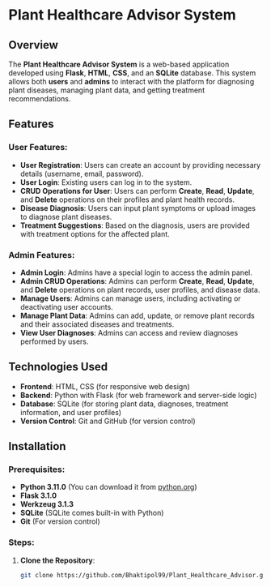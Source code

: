 # Plant Healthcare Advisor System

## Overview
The **Plant Healthcare Advisor System** is a web-based application developed using **Flask**, **HTML**, **CSS**, and an **SQLite** database. This system allows both **users** and **admins** to interact with the platform for diagnosing plant diseases, managing plant data, and getting treatment recommendations.

## Features
### User Features:
- **User Registration**: Users can create an account by providing necessary details (username, email, password).
- **User Login**: Existing users can log in to the system.
- **CRUD Operations for User**: Users can perform **Create**, **Read**, **Update**, and **Delete** operations on their profiles and plant health records.
- **Disease Diagnosis**: Users can input plant symptoms or upload images to diagnose plant diseases.
- **Treatment Suggestions**: Based on the diagnosis, users are provided with treatment options for the affected plant.

### Admin Features:
- **Admin Login**: Admins have a special login to access the admin panel.
- **Admin CRUD Operations**: Admins can perform **Create**, **Read**, **Update**, and **Delete** operations on plant records, user profiles, and disease data.
- **Manage Users**: Admins can manage users, including activating or deactivating user accounts.
- **Manage Plant Data**: Admins can add, update, or remove plant records and their associated diseases and treatments.
- **View User Diagnoses**: Admins can access and review diagnoses performed by users.

## Technologies Used
- **Frontend**: HTML, CSS (for responsive web design)
- **Backend**: Python with Flask (for web framework and server-side logic)
- **Database**: SQLite (for storing plant data, diagnoses, treatment information, and user profiles)
- **Version Control**: Git and GitHub (for version control)

## Installation

### Prerequisites:
- **Python 3.11.0** (You can download it from [python.org](https://www.python.org/downloads/))
- **Flask 3.1.0**
- **Werkzeug 3.1.3**
- **SQLite** (SQLite comes built-in with Python)
- **Git** (For version control)

### Steps:
1. **Clone the Repository**:
   ```bash
   git clone https://github.com/Bhaktipol99/Plant_Healthcare_Advisor.git
